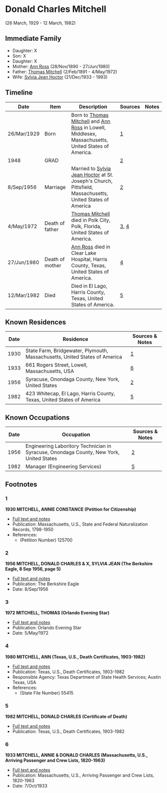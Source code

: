 ﻿---
layout: person
subject_key: i49269448
permalink: /people/i49269448
---

# Donald Charles Mitchell
(26 March, 1929 - 12 March, 1982)

## Immediate Family

* Daughter: X
* Son: X
* Daughter: X
* Mother: [Ann Ross](./@52613824@-ann-ross-b1890-11-28-d1980-6-27.md) (28/Nov/1890 - 27/Jun/1980)
* Father: [Thomas Mitchell](./@65815518@-thomas-mitchell-b1891-2-2-d1972-5-4.md) (2/Feb/1891 - 4/May/1972)
* Wife: [Sylvia Jean Hoctor](./@29702140@-sylvia-jean-hoctor-b1933-12-21-d1993.md) (21/Dec/1933 - 1993)

## Timeline

Date | Item | Description | Sources | Notes
---|---|---|---|---
26/Mar/1929 | Born | Born to [Thomas Mitchell](./@65815518@-thomas-mitchell-b1891-2-2-d1972-5-4.md) and [Ann Ross](./@52613824@-ann-ross-b1890-11-28-d1980-6-27.md) in Lowell, Middlesex, Massachusetts, United States of America. | [1](#1) | 
1948 | GRAD |  | [2](#2) | 
8/Sep/1956 | Marriage | Married to [Sylvia Jean Hoctor](./@29702140@-sylvia-jean-hoctor-b1933-12-21-d1993.md) at St. Joseph's Church, Pittsfield, Massachusetts, United States of America | [2](#2) | 
4/May/1972 | Death of father | [Thomas Mitchell](./@65815518@-thomas-mitchell-b1891-2-2-d1972-5-4.md) died in Polk City, Polk, Florida, United States of America. | [3](#3), [4](#4) | 
27/Jun/1980 | Death of mother | [Ann Ross](./@52613824@-ann-ross-b1890-11-28-d1980-6-27.md) died in Clear Lake Hospital, Harris County, Texas, United States of America. | [4](#4) | 
12/Mar/1982 | Died | Died in El Lago, Harris County, Texas, United States of America. | [5](#5) | 

## Known Residences

Date | Residence | Sources & Notes
---|---|---
1930 | State Farm, Bridgewater, Plymouth, Massachusetts, United States of America | [1](#1)
1933 | 661 Rogers Street, Lowell, Massachusetts, USA | [6](#6)
1956 | Syracuse, Onondaga County, New York, United States | [2](#2)
1982 | 423 Whitecap, El Lago, Harris County, Texas, United States of America | [5](#5)

## Known Occupations

Date | Occupation | Sources & Notes
---|---|---
1956 | Engineering Laboritory Technician in Syracuse, Onondaga County, New York, United States | [2](#2)
1982 | Manager (Engineering Services) | [5](#5)

## Footnotes

### 1

**1930 MITCHELL, ANNIE CONSTANCE (Petition for Citizenship)**

* [Full text and notes](../sources/@88444891@-1930-mitchell,-annie-constance-petition-for-citizenship-.md)
* Publication: Massachusetts, U.S., State and Federal Naturalization Records, 1798-1950
* References: 
  * (Petition Number) 125700

### 2

**1956 MITCHELL, DONALD CHARLES & X, SYLVIA JEAN (The Berkshire Eagle, 8 Sep 1956, page 5)**

* [Full text and notes](../sources/@67337826@-1956-mitchell,-donald-charles-&-hoctor,-sylvia-jean-the-berkshire-eagle,-8-sep-1956,-page-5-.md)
* Publication: The Berkshire Eagle
* Date: 8/Sep/1956

### 3

**1972 MITCHELL, THOMAS (Orlando Evening Star)**

* [Full text and notes](../sources/@85742890@-1972-mitchell,-thomas-orlando-evening-star-.md)
* Publication: Orlando Evening Star
* Date: 5/May/1972

### 4

**1980 MITCHELL, ANN (Texas, U.S., Death Certificates, 1903-1982)**

* [Full text and notes](../sources/@54706080@-1980-mitchell,-ann-texas,-u.s.,-death-certificates,-1903-1982-.md)
* Publication: Texas, U.S., Death Certificates, 1903-1982
* Responsible Agency: Texas Department of State Health Services; Austin Texas, USA
* References: 
  * (State File Number) 55415

### 5

**1982 MITCHELL, DONALD CHARLES (Certificate of Death)**

* [Full text and notes](../sources/@98775872@-1982-mitchell,-donald-charles-certificate-of-death-.md)
* Publication: Texas, U.S., Death Certificates, 1903-1982

### 6

**1933 MITCHELL, ANNIE & DONALD CHARLES (Massachusetts, U.S., Arriving Passenger and Crew Lists, 1820-1963)**

* [Full text and notes](../sources/@83344596@-1933-mitchell,-annie-&-donald-charles-massachusetts,-u.s.,-arriving-passenger-and-crew-lists,-1820-….md)
* Publication: Massachusetts, U.S., Arriving Passenger and Crew Lists, 1820-1963
* Date: 7/Oct/1933

